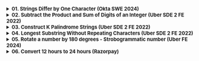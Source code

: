 <details >
 <summary style="font-size: small; font-weight: bold">01. Strings Differ by One Character (Okta SWE 2024)</summary>

###### 01

![img.png](img.png)

1. Time Complexity: O(n * n * m)

```js
function solution(arr){
    const len = arr.length;
    
    for(let i = 0; i < len - 1; i++){
        for(let j = i + 1; j < len; j++){
            if(isStringDiffer(arr[i], arr[j]))
                return true;
        }
    }
    
    return false;
}

function isStringDiffer(str1, str2){
    if(str1.length !== str2.length)
        return false;
    
    let isDifferFound = false;
    for(let i = 0; i < str1.length; i++){
        if(str1.charCodeAt(i) !== str2.charCodeAt(i)){
            if(isDifferFound)
                return false;
            isDifferFound = true;
        }
    }
    
    return isDifferFound;
}
```

2. Time Complexity: O(n * m)
```js
function solution(arr){
    const s = new Set();
    
    for(let str of arr){
        for(let i = 0; i < str.length; i++){
            const modifiedStr = str.substring(0, i) + '*' + str.substring(i+1);
            
            if(s.has(modifiedStr))
                return true;
                
            s.add(modifiedStr);
        }
    }
    
    return false;
}


console.log(solution(["abcd","acbd", "aacd"]));
console.log(solution(["ab","cd","yz"]));
console.log(solution(["abcd","cccc","abyd","abab"]));
```
https://leetcode.ca/2020-03-02-1554-Strings-Differ-by-One-Character/
</details>



<details >
 <summary style="font-size: small; font-weight: bold">02. Subtract the Product and Sum of Digits of an Integer (Uber SDE 2 FE 2022)</summary>

###### 02

https://leetcode.com/problems/subtract-the-product-and-sum-of-digits-of-an-integer/description/
https://leetcode.com/discuss/interview-question/1834439/Uber-India-online-Assignment-for-SDE-II-(frontend)

Question:
![img_1.png](img_1.png)

Solution:

```js
/**
 * @param {number} n
 * @return {number}
 */
var subtractProductAndSum = function(n) {
    let sum = 0;
    let product = 1;

    while(n > 0){
        const num = n % 10;
        sum += num;
        product *= num;

        n = Math.floor(n/10);
    }
    
    return product - sum;
};
```
</details>


<details >
 <summary style="font-size: small; font-weight: bold">03. Construct K Palindrome Strings (Uber SDE 2 FE 2022)</summary>

###### 03

https://leetcode.com/problems/construct-k-palindrome-strings/description/
https://leetcode.com/discuss/interview-question/1834439/Uber-India-online-Assignment-for-SDE-II-(frontend)

Question:
![img_2.png](img_2.png)

Solution:
```js
/**
 * @param {string} s
 * @param {number} k
 * @return {boolean}
 */
var canConstruct = function(s, k) {
    const len = s.length;
    let odd = 0;

    if(len < k)
        return false;

    const alphaCount = {};

    for(let i = 0; i < len; i++){
        if(!alphaCount[s[i]])
            alphaCount[s[i]] = 1;
        else
            alphaCount[s[i]]++;
    }

    for(let value of Object.values(alphaCount)){
        if(value % 2 !== 0)
            odd++;
    }

    if(odd > k)
        return false;

    return true;
};
```
</details>




<details >
 <summary style="font-size: small; font-weight: bold">04. Longest Substring Without Repeating Characters (Uber SDE 2 FE 2022)</summary>

###### 04

https://leetcode.com/problems/longest-substring-without-repeating-characters/description/
https://medium.com/@iamjaasi/uber-sde-2-frontend-interview-experience-40c1a7437cc0

Question:
![img_3.png](img_3.png)

Solution-1:

Time Complexity: More than O(n)
```js
/**
 * @param {string} s
 * @return {number}
 */
var lengthOfLongestSubstring = function(s) {
    let i = 0;
    let j = 0;
    let res = 0;

    const queue = [];

    while(j < s.length){
        const element = s[j];
        let pos = queue.indexOf(element);
        if(pos === -1){
            queue.push(element);
            j++;
            res = Math.max(res, j - i);
        }
        else{
            while(pos >= 0){
                i++;
                queue.shift();
                pos--;
            }
        }
    }

    return res;
};
```

Solution-2:

Time Complexity: O(n)
```js
/**
 * @param {string} s
 * @return {number}
 */
var lengthOfLongestSubstring = function(s) {
    let i = 0;
    let j = 0;
    let res = 0;

    const map = new Map();

    while(j < s.length){
        const element = s[j];
        let pos = -1;
        if(map.has(element)){
            pos = map.get(element);
        }


        if(pos === -1){
            map.set(element, j);
            j++;
            res = Math.max(res, j - i);
        }
        else{
            while(i <= pos){
                map.delete(s[i]);
                i++;
            }
        }
    }

    return res;
};
```

Java Reference Solution:
```bash
class Solution {
    public int lengthOfLongestSubstring(String s) {
        int res = 0;
        
        Map<Character, Integer> charCountMap = new HashMap<>();
        
        int i = 0, j = 0;
        
        while(j < s.length()){
            char charAtj = s.charAt(j);
            if(charCountMap.containsKey(charAtj)){
                charCountMap.put(charAtj, charCountMap.get(charAtj) + 1);
            }
            else{
                charCountMap.put(charAtj, 1);
            }
            
            int mapSize = charCountMap.size();
            if(mapSize == j - i + 1){
                res = Math.max(res, mapSize);
            }
            else{
                while(charCountMap.size() < j - i + 1 ){
                    char charAti = s.charAt(i);
                    if(charCountMap.get(charAti) == 1){
                        charCountMap.remove(new Character(charAti));
                    }
                    else{
                        charCountMap.put(charAti, charCountMap.get(charAti) - 1);
                    }
                    i++;
                }
            }
            
            j++;
        }
        
        return res;
    }
}
```
</details>


<details >
 <summary style="font-size: small; font-weight: bold">05. Rotate a number by 180 degrees - Strobogrammatic number (Uber FE 2024)</summary>

###### 05
https://leetcode.com/discuss/interview-question/5103489/Uber-Frontend-Screening

**Question:**
Rotate a number by 180 degrees and check if it gives the same number.

Follow up:
Give the count of all such numbers for n, where n is the number of digits.

**Solution:**
![img_4.png](img_4.png)

```js
// JavaScript program to print all
// Strobogrammatic number of length n
  
// strobogrammatic function 
function strobogrammatic_num(n) {
    let result = numdef(n, n);
    return result;
}

// definition function
function numdef(n, length) {      
    if (n == 0) return [""];
    if (n == 1) return ["1", "0", "8"];
      
    let middles = numdef(n - 2, length);
    let result = [];
      
    for (var middle of middles) {
        if (n != length)           
            result.push("0" + middle + "0");

        result.push("8" + middle + "8");
        result.push("1" + middle + "1");
        result.push("9" + middle + "6");
        result.push("6" + middle + "9");
    }
    
    return result;
}

// Driver Code
// Print all Strobogrammatic 
// numbers for n = 2
console.log(strobogrammatic_num(2));

// Output: 88 11 96 69
```
</details>








<details >
 <summary style="font-size: small; font-weight: bold">06. Convert 12 hours to 24 hours (Razorpay)</summary>

Question: 
Input: 01:24 PM
Output: 13:24


**Solution:**
```js
function convert12to24Hour(time12h) {
    const [time, modifier] = time12h.split(' ');
    let [hour, min] = time.split(':');

    if(modifier === 'PM')
        hour = 12 + Number(hour);

    return `${hour}:${min}`;
}

console.log("24 Hour time : ", convert12to24Hour('12:00 AM'));
console.log("24 Hour time : ", convert12to24Hour('12:53 AM'));
console.log("24 Hour time : ", convert12to24Hour('01:00 AM'));
console.log("24 Hour time : ", convert12to24Hour('01:05 AM'));
console.log("24 Hour time : ", convert12to24Hour('12:00 PM'));
console.log("24 Hour time : ", convert12to24Hour('12:05 PM'));
console.log("24 Hour time : ", convert12to24Hour('01:53 PM'));
```
</details>
